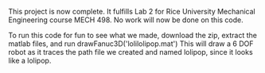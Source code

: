 This project is now complete. It fulfills Lab 2 for Rice University Mechanical Engineering course MECH 498. 
No work will now be done on this code. 

To run this code for fun to see what we made, download the zip, extract the matlab files, and run 
drawFanuc3D('lolilolipop.mat')
This will draw a 6 DOF robot as it traces the path file we created and named lolipop, since it looks like a lolipop.
